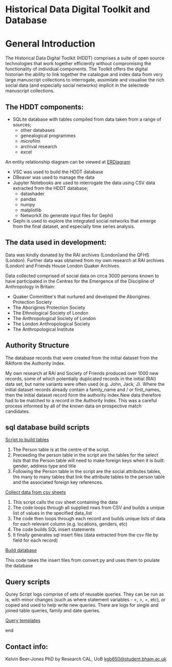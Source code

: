# Historical Data Digital Toolkit and Database

#  General Introduction

The Historical Data Digital Toolkit (HDDT) comprises a suite of open source technologies that work together efficiently without compromising the functionality of individual components. The Toolkit offers the digital historian the ability to link together the catalogue and index data from very large manuscript collections to interrogate, assimilate and visualise the rich social data (and especially social networks) implicit in the selectede manuscript collections. 

##  The HDDT components:

- SQLite database with tables compiled from data taken from a range of sources;
	- other databases
	- genealogical programmes
	- microfilm
	- archival research
	- excel

An entity relationship diagram can be viewed at [ERDiagram](https://github.com/KelvinBeerJones/ceda-database/blob/9fa090f2859aa41e90368458ab4fe8e95135ff9b/ERDiagram.png)

- VSC was used to build the HDDT database
- DBeaver was used to manage the data
- Jupyter Notebooks are used to interrogate the data using CSV data extracted from the HDDT database;
	- datashader
	- pandas
	- numpy
	- matplotlib
	- NetworkX (to generate input files for Gephi)
- Gephi is used to explore the integrated social networks that emerge from the final dataset, and especially time series analysis.  

##  The data used in development:

Data was kindly donated by the RAI archives (London)and the QFHS (London). Further data was obtained from my own research at RAI archives (London) and Friends House London Quaker Archives.

Data collected comprised of social data on circa 3000 persons known to have participated in the Centres for the Emergence of the Discipline of Anthropology in Britain:

-  Quaker Committee's that nurtured and developed the Aborigines Protection Society
-  The Aborigines Protection Society
-  The Ethnological Society of London
-  The Anthropological Society of London
-  The London Anthropological Society
-  The Anthropological Institute

## Authority Structure

The database records that were created from the initial dataset from the RAIform the Authority Index.

My own research at RAI and Society of Friends produced over 1000 new records, some of which potentially duplicated records in the initial (RAI) data set, but name variants were often used (e.g. John, Jack, J). Where the initial dataset records already contain a family_name and / or first_names, then the initial dataset record form the authority index.New data therefore had to be matched to a record in the Authority Index. This was a careful process informed by all of the known data on prospective match candidates. 

## sql database build scripts

[Script to build tables](convert_rai_to_sql/create_tables.sql)

1. The Person table is at the centre of the script.
1. Preceeding the person table in the script are the tables for the select lists that the Person table will need to make foreign keys when it is built: gender, address type and title
1. Following the Person table in the script are the social attributes tables, the many to many tables that link the attribute tables to the person table and the associated foreign key references. 

[Collect data from csv sheets](https://github.com/KelvinBeerJones/ceda-database/blob/master/convert_rai_to_sql/convert.py)

1. This script calls the csv sheet containing the data
1. The code loops through all supplied rows from CSV and builds a unique list of values in the specified data_list
1. The code then loops through each record and builds unique lists of data for each relevant column (e.g. locations, genders, etc)
1. The code builds SQL insert statements
1. It finally generates sql insert files (data extracted from the csv file by field for each record)

[Build database](https://github.com/KelvinBeerJones/ceda-database/blob/master/convert_rai_to_sql/insert_all.sh)

This code takes the insert files from convert.py and uses them to poulate the database

## Query scripts

Qurey Script logs comprise of sets of reusable queries. They can be run as is, with minor changes (such as where statement variables - <, >, =, etc), or copied and used to help write new queries. There are logs for single and joined table queries, family and date queries.

[Query templates](https://github.com/KelvinBeerJones/ceda-database/tree/master/CEDA_query_scripts)

end

## Contact info:

Kelvin Beer-Jones
PhD by Research
CAL, UoB
kgb650@student.bham.ac.uk





